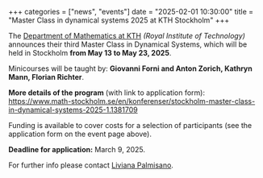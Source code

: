 +++
categories = ["news", "events"]
date = "2025-02-01 10:30:00"
title = "Master Class in dynamical systems 2025 at KTH Stockholm"
+++

The [Department of Mathematics at KTH](https://www.kth.se/math) *(Royal Institute of 
Technology)* announces their third Master Class in Dynamical Systems, which will be 
held in Stockholm **from May 13 to May 23, 2025**.

Minicourses will be taught by: **Giovanni Forni and Anton Zorich, Kathryn Mann, Florian Richter**.

**More details of the program** (with link to application form):
<https://www.math-stockholm.se/en/konferenser/stockholm-master-class-in-dynamical-systems-2025-1.1381709>

Funding is available to cover costs for a selection of participants (see the application form on the event page above). 

**Deadline for application:** March 9, 2025. 

For further info please contact [Liviana Palmisano](mailto:liviana@kth.se).
